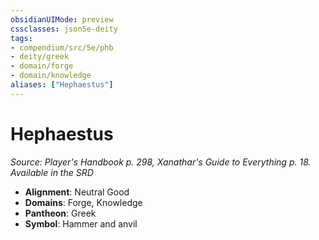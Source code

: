 ```yaml
---
obsidianUIMode: preview
cssclasses: json5e-deity
tags:
- compendium/src/5e/phb
- deity/greek
- domain/forge
- domain/knowledge
aliases: ["Hephaestus"]
---
```

# Hephaestus
*Source: Player's Handbook p. 298, Xanathar's Guide to Everything p. 18. Available in the <span title='Systems Reference Document (5.1)'>SRD</span>* 

- **Alignment**: Neutral Good
- **Domains**: Forge, Knowledge
- **Pantheon**: Greek
- **Symbol**: Hammer and anvil